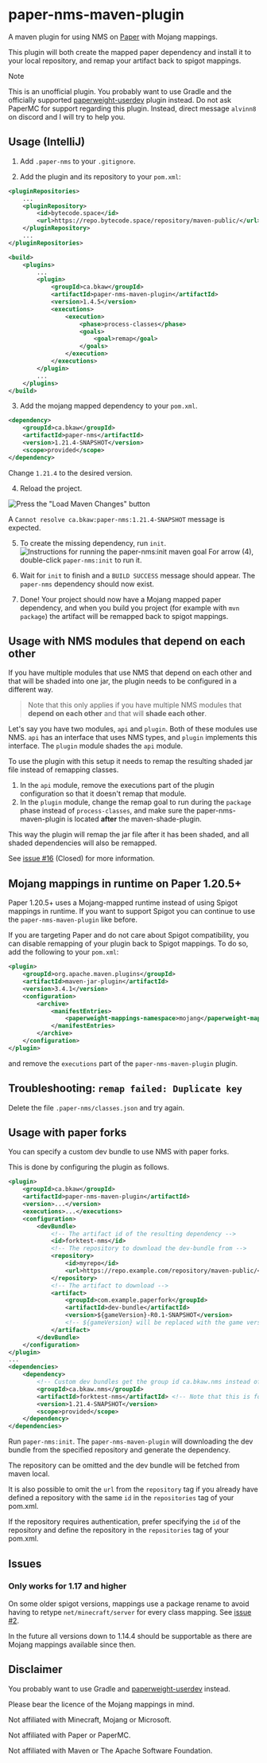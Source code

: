 # paper-nms-maven-plugin
A maven plugin for using NMS on [Paper](https://github.com/PaperMC/Paper) with Mojang mappings.

This plugin will both create the mapped paper dependency and install it to your local repository, and remap your artifact back to spigot mappings.

> [!NOTE]
> This is an unofficial plugin. You probably want to use Gradle and the officially supported [paperweight-userdev](https://github.com/PaperMC/paperweight-test-plugin) plugin instead. Do not ask PaperMC for support regarding this plugin. Instead, direct message `alvinn8` on discord and I will try to help you.

## Usage (IntelliJ)
1. Add `.paper-nms` to your `.gitignore`.

2. Add the plugin and its repository to your `pom.xml`:
```xml
<pluginRepositories>
    ...
    <pluginRepository>
        <id>bytecode.space</id>
        <url>https://repo.bytecode.space/repository/maven-public/</url>
    </pluginRepository>
    ...
</pluginRepositories>

<build>
    <plugins>
        ...
        <plugin>
            <groupId>ca.bkaw</groupId>
            <artifactId>paper-nms-maven-plugin</artifactId>
            <version>1.4.5</version>
            <executions>
                <execution>
                    <phase>process-classes</phase>
                    <goals>
                        <goal>remap</goal>
                    </goals>
                </execution>
            </executions>
        </plugin>
        ...
    </plugins>
</build>
```

3. Add the mojang mapped dependency to your `pom.xml`.
```xml
<dependency>
    <groupId>ca.bkaw</groupId>
    <artifactId>paper-nms</artifactId>
    <version>1.21.4-SNAPSHOT</version>
    <scope>provided</scope>
</dependency>
```

Change `1.21.4` to the desired version.

4. Reload the project.

![Press the "Load Maven Changes" button](docs/img/step-3.png)

A `Cannot resolve ca.bkaw:paper-nms:1.21.4-SNAPSHOT` message is expected.

5. To create the missing dependency, run `init`.
![Instructions for running the paper-nms:init maven goal](docs/img/step-4.png)
For arrow (4), double-click `paper-nms:init` to run it.

6. Wait for `init` to finish and a `BUILD SUCCESS` message should appear. The `paper-nms` dependency should now exist.

7. Done! Your project should now have a Mojang mapped paper dependency, and when you build you project (for example with `mvn package`) the artifact will be remapped back to spigot mappings.

## Usage with NMS modules that depend on each other

If you have multiple modules that use NMS that depend on each other and that will be shaded into one jar, the plugin needs to be configured in a different way.

> Note that this only applies if you have multiple NMS modules that __depend on each other__ and that will __shade each other__.

Let's say you have two modules, `api` and `plugin`. Both of these modules use NMS. `api` has an interface that uses NMS types, and `plugin` implements this interface. The `plugin` module shades the `api` module.

To use the plugin with this setup it needs to remap the resulting shaded jar file instead of remapping classes.

1. In the `api` module, remove the executions part of the plugin configuration so that it doesn't remap that module.
2. In the `plugin` module, change the remap goal to run during the `package` phase instead of `process-classes`, and make sure the paper-nms-maven-plugin is located __after__ the maven-shade-plugin.

This way the plugin will remap the jar file after it has been shaded, and all shaded dependencies will also be remapped.

See [issue #16](https://github.com/Alvinn8/paper-nms-maven-plugin/issues/16) (Closed) for more information.

## Mojang mappings in runtime on Paper 1.20.5+
Paper 1.20.5+ uses a Mojang-mapped runtime instead of using Spigot mappings in runtime. If you want to support Spigot you can continue to use the `paper-nms-maven-plugin` like before.

If you are targeting Paper and do not care about Spigot compatibility, you can disable remapping of your plugin back to Spigot mappings. To do so, add the following to your `pom.xml`:

```xml
<plugin>
    <groupId>org.apache.maven.plugins</groupId>
    <artifactId>maven-jar-plugin</artifactId>
    <version>3.4.1</version>
    <configuration>
        <archive>
            <manifestEntries>
                <paperweight-mappings-namespace>mojang</paperweight-mappings-namespace>
            </manifestEntries>
        </archive>
    </configuration>
</plugin>
```
and remove the `executions` part of the `paper-nms-maven-plugin` plugin.

## Troubleshooting: `remap failed: Duplicate key`
Delete the file `.paper-nms/classes.json` and try again.

## Usage with paper forks
You can specify a custom dev bundle to use NMS with paper forks.

This is done by configuring the plugin as follows.
```xml
<plugin>
    <groupId>ca.bkaw</groupId>
    <artifactId>paper-nms-maven-plugin</artifactId>
    <version>...</version>
    <executions>...</executions>
    <configuration>
        <devBundle>
            <!-- The artifact id of the resulting dependency -->
            <id>forktest-nms</id>
            <!-- The repository to download the dev-bundle from -->
            <repository>
                <id>myrepo</id>
                <url>https://repo.example.com/repository/maven-public/</url>
            </repository>
            <!-- The artifact to download -->
            <artifact>
                <groupId>com.example.paperfork</groupId>
                <artifactId>dev-bundle</artifactId>
                <version>${gameVersion}-R0.1-SNAPSHOT</version>
                <!-- ${gameVersion} will be replaced with the game version to use -->
            </artifact>
        </devBundle>
    </configuration>
</plugin>
...
<dependencies>
    <dependency>
        <!-- Custom dev bundles get the group id ca.bkaw.nms instead of just ca.bkaw -->
        <groupId>ca.bkaw.nms</groupId>
        <artifactId>forktest-nms</artifactId> <!-- Note that this is forktest-nms -->
        <version>1.21.4-SNAPSHOT</version>
        <scope>provided</scope>
    </dependency>
</dependencies>
```

Run `paper-nms:init`. The `paper-nms-maven-plugin` will downloading the dev bundle from the specified repository and generate the dependency.

The repository can be omitted and the dev bundle will be fetched from maven local.

It is also possible to omit the `url` from the `repository` tag if you already have defined a repository with the same `id` in the `repositories` tag of your pom.xml.

If the repository requires authentication, prefer specifying the `id` of the repository and define the repository in the `repositories` tag of your pom.xml.

## Issues
### Only works for 1.17 and higher
On some older spigot versions, mappings use a package rename to avoid having to retype `net/minecraft/server` for every class mapping. See [issue #2](https://github.com/Alvinn8/paper-nms-maven-plugin/issues/2).

In the future all versions down to 1.14.4 should be supportable as there are Mojang mappings available since then.

## Disclaimer
You probably want to use Gradle and [paperweight-userdev](https://github.com/PaperMC/paperweight-test-plugin) instead.

Please bear the licence of the Mojang mappings in mind.

Not affiliated with Minecraft, Mojang or Microsoft.

Not affiliated with Paper or PaperMC.

Not affiliated with Maven or The Apache Software Foundation.
